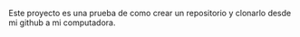 Este proyecto es una prueba de como crear un repositorio y clonarlo desde mi github a mi computadora.
